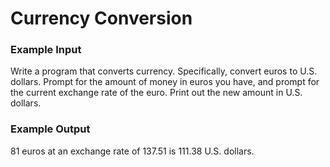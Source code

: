 ﻿# Currency Conversion

### Example Input
Write a program that converts currency. Specifically, convert
euros to U.S. dollars. Prompt for the amount of money in
euros you have, and prompt for the current exchange rate
of the euro. Print out the new amount in U.S. dollars. 

### Example Output
81 euros at an exchange rate of 137.51 is
111.38 U.S. dollars.